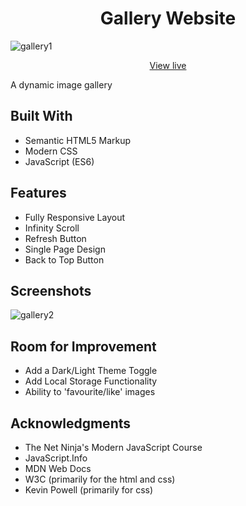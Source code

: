 <h1 align="center">Gallery Website</h1>

![gallery1](https://user-images.githubusercontent.com/115553545/197232881-5170faea-aa4a-466d-8d6d-bfa5ca250774.png)

<p align="center">
<a href="http://gallery.eddbyrne.com/">View live</a>
</p>

A dynamic image gallery


## Built With

- Semantic HTML5 Markup
- Modern CSS
- JavaScript (ES6)

## Features
- Fully Responsive Layout
- Infinity Scroll
- Refresh Button
- Single Page Design
- Back to Top Button

## Screenshots
![gallery2](https://user-images.githubusercontent.com/115553545/197239654-48badfb1-55c5-4e0d-86f1-45f4bf3ccab4.png)

## Room for Improvement
- Add a Dark/Light Theme Toggle
- Add Local Storage Functionality
- Ability to 'favourite/like' images

## Acknowledgments

- The Net Ninja's Modern JavaScript Course
- JavaScript.Info
- MDN Web Docs
- W3C (primarily for the html and css)
- Kevin Powell (primarily for css)
